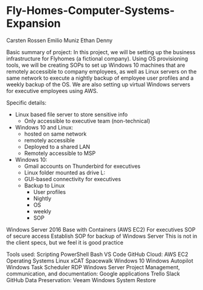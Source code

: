 # Fly-Homes-Computer-Systems-Expansion
Carsten Rossen
Emilio Muniz
Ethan Denny

Basic summary of project:
In this project, we will be setting up the business infrastructure for Flyhomes (a fictional company). Using OS provisioning tools, we will be creating SOPs to set up Windows 10 machines that are remotely accessible to company employees, as well as Linux servers on the same network to execute a nightly backup of employee user profiles and a weekly backup of the OS. We are also setting up virtual Windows servers for executive employees using AWS.

Specific details:
- Linux based file server to store sensitive info
  - Only accessible to executive team (non-technical)
- Windows 10 and Linux:
  - hosted on same network
  - remotely accessible
  - Deployed to a shared LAN
  - Remotely accessible to MSP
- Windows 10:
  - Gmail accounts on Thunderbird for executives
  - Linux folder mounted as drive L:
  - GUI-based connectivity for executives
  - Backup to Linux
     - User profiles
      - Nightly
      - OS
       - weekly 
      - SOP
      
Windows Server 2016 Base with Containers (AWS EC2)
For executives
SOP of secure access
Establish SOP for backup of Windows Server 
This is not in the client specs, but we feel it is good practice

Tools used: 
Scripting
PowerShell
Bash
VS Code
GitHub
Cloud:
AWS EC2
Operating Systems
Linux
xCAT
Spacewalk
Windows 10
Windows Autopilot
Windows Task Scheduler
RDP
Windows Server
Project Management, communication, and documentation:
Google applications
Trello
Slack
GitHub
Data Preservation:
Veeam
Windows System Restore
